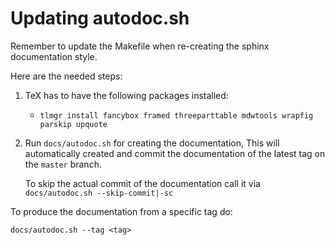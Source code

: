 Updating autodoc.sh
===================

Remember to update the Makefile when re-creating the
sphinx documentation style.

Here are the needed steps:

1. TeX has to have the following packages installed:
   - `tlmgr install fancybox framed threeparttable mdwtools wrapfig parskip upquote`
2. Run `docs/autodoc.sh` for creating the documentation,
   This will automatically created and commit the documentation
   of the latest tag on the `master` branch.

	To skip the actual commit of the documentation call it via
	`docs/autodoc.sh --skip-commit|-sc`

To produce the documentation from a specific tag do:

    docs/autodoc.sh --tag <tag>
